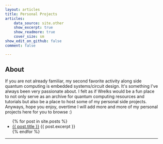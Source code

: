```yaml
---
layout: articles
title: Personal Projects
articles:
    data_source: site.other
    show_excerpt: true
    show_readmore: true
    cover_size: sm
show_edit_on_github: false
comment: false

---
```

<div class="article__content" markdown="1">

## About

If you are not already familiar, my second favorite activity along side quantum computing is embedded systems/circuit design. It's something I've always been very passionate about. I felt as if Wrelks would be a fun place to not only serve as an archive for quantum computing resources and tutorials but also be a place to host some of my personal side projects. Anyways, hope you enjoy, overtime I will add more and more of my personal projects here for you to browse :)

<ul>
  {% for post in site.posts %}
    <li>
      <a href="{{ post.url }}">{{ post.title }}</a>
      {{ post.excerpt }}
    </li>
  {% endfor %}
</ul>

---

</div>